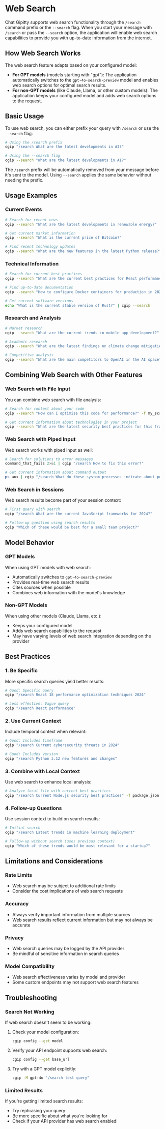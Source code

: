 # Web Search

Chat Gipitty supports web search functionality through the `/search` command prefix or the `--search` flag. When you start your message with `/search` or pass the `--search` option, the application will enable web search capabilities to provide you with up-to-date information from the internet.

## How Web Search Works

The web search feature adapts based on your configured model:

- **For GPT models** (models starting with "gpt"): The application automatically switches to the `gpt-4o-search-preview` model and enables web search options for optimal search results.
- **For non-GPT models** (like Claude, Llama, or other custom models): The application keeps your configured model and adds web search options to the request.

## Basic Usage

To use web search, you can either prefix your query with `/search` or use the `--search` flag:

```bash
# Using the /search prefix
cgip "/search What are the latest developments in AI?"

# Using the --search flag
cgip --search "What are the latest developments in AI?"
```

The `/search` prefix will be automatically removed from your message before it's sent to the model. Using `--search` applies the same behavior without needing the prefix.

## Usage Examples

### Current Events
```bash
# Search for recent news
cgip --search "What are the latest developments in renewable energy?"

# Get current market information
cgip --search "What is the current price of Bitcoin?"

# Find recent technology updates
cgip --search "What are the new features in the latest Python release?"
```

### Technical Information
```bash
# Search for current best practices
cgip --search "What are the current best practices for React performance optimization?"

# Find up-to-date documentation
cgip --search "How to configure Docker containers for production in 2024?"

# Get current software versions
echo "What is the current stable version of Rust?" | cgip --search
```

### Research and Analysis
```bash
# Market research
cgip --search "What are the current trends in mobile app development?"

# Academic research
cgip --search "What are the latest findings on climate change mitigation?"

# Competitive analysis
cgip --search "What are the main competitors to OpenAI in the AI space?"
```

## Combining Web Search with Other Features

### Web Search with File Input
You can combine web search with file analysis:

```bash
# Search for context about your code
cgip --search "How can I optimize this code for performance?" -f my_script.py

# Get current information about technologies in your project
cgip --search "What are the latest security best practices for this framework?" -f package.json
```

### Web Search with Piped Input
Web search works with piped input as well:

```bash
# Search for solutions to error messages
command_that_fails 2>&1 | cgip "/search How to fix this error?"

# Get current information about command output
ps aux | cgip "/search What do these system processes indicate about performance?"
```

### Web Search in Sessions
Web search results become part of your session context:

```bash
# First query with search
cgip "/search What are the current JavaScript frameworks for 2024?"

# Follow-up question using search results
cgip "Which of these would be best for a small team project?"
```

## Model Behavior

### GPT Models
When using GPT models with web search:
- Automatically switches to `gpt-4o-search-preview`
- Provides real-time web search results
- Cites sources when possible
- Combines web information with the model's knowledge

### Non-GPT Models
When using other models (Claude, Llama, etc.):
- Keeps your configured model
- Adds web search capabilities to the request
- May have varying levels of web search integration depending on the provider

## Best Practices

### 1. Be Specific
More specific search queries yield better results:

```bash
# Good: Specific query
cgip "/search React 18 performance optimization techniques 2024"

# Less effective: Vague query
cgip "/search React performance"
```

### 2. Use Current Context
Include temporal context when relevant:

```bash
# Good: Includes timeframe
cgip "/search Current cybersecurity threats in 2024"

# Good: Includes version
cgip "/search Python 3.12 new features and changes"
```

### 3. Combine with Local Context
Use web search to enhance local analysis:

```bash
# Analyze local file with current best practices
cgip "/search Current Node.js security best practices" -f package.json
```

### 4. Follow-up Questions
Use session context to build on search results:

```bash
# Initial search
cgip "/search Latest trends in machine learning deployment"

# Follow-up without search (uses previous context)
cgip "Which of these trends would be most relevant for a startup?"
```

## Limitations and Considerations

### Rate Limits
- Web search may be subject to additional rate limits
- Consider the cost implications of web search requests

### Accuracy
- Always verify important information from multiple sources
- Web search results reflect current information but may not always be accurate

### Privacy
- Web search queries may be logged by the API provider
- Be mindful of sensitive information in search queries

### Model Compatibility
- Web search effectiveness varies by model and provider
- Some custom endpoints may not support web search features

## Troubleshooting

### Search Not Working
If web search doesn't seem to be working:

1. Check your model configuration:
   ```bash
   cgip config --get model
   ```

2. Verify your API endpoint supports web search:
   ```bash
   cgip config --get base_url
   ```

3. Try with a GPT model explicitly:
   ```bash
   cgip -M gpt-4o "/search test query"
   ```

### Limited Results
If you're getting limited search results:
- Try rephrasing your query
- Be more specific about what you're looking for
- Check if your API provider has web search enabled
